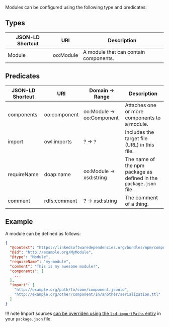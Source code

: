 Modules can be configured using the following type and predicates:

## Types

| JSON-LD Shortcut | URI                  | Description |
| ---------------- | -------------------- | ----------- |
| Module           | oo:Module            | A module that can contain components. |

## Predicates

| JSON-LD Shortcut     | URI                     | Domain       → Range                        | Description |
| -------------------- | ----------------------- | ------------------------------------------- | ----------- |
| components           | oo:component            | oo:Module    → oo:Component                 | Attaches one or more components to a module. |
| import               | owl:imports             | ?            → ?                            | Includes the target file (URL) in this file. |
| requireName          | doap:name               | oo:Module    → xsd:string                   | The name of the npm package as defined in the `package.json` file. |
| comment              | rdfs:comment            | ?            → xsd:string                   | The comment of a thing. |

## Example

A module can be defined as follows:
```json
{
  "@context": "https://linkedsoftwaredependencies.org/bundles/npm/componentsjs/^3.0.0/components/context.jsonld",
  "@id": "http://example.org/MyModule",
  "@type": "Module",
  "requireName": "my-module",
  "comment": "This is my awesome module!",
  "components": [
    ...
  ],
  "import": [
    "http://example.org/path/to/some/component.jsonld",
    "http://example.org/other/component/in/another/serialization.ttl"
  ]
}
```

!!! note
    Import sources [can be overriden using the `lsd:importPaths` entry](/getting_started/basics/exposing_components/) in your `package.json` file.
